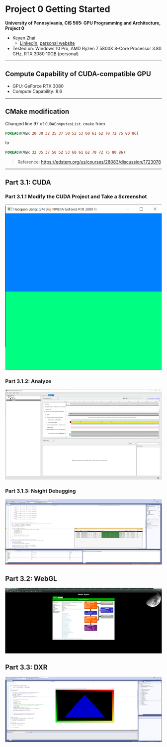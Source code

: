 Project 0 Getting Started
====================

**University of Pennsylvania, CIS 565: GPU Programming and Architecture, Project 0**

* Keyan Zhai
  * [LinkedIn](https://www.linkedin.com/in/keyanzhai), [personal website](https://keyanzhai.cool/)
* Tested on: Windows 10 Pro, AMD Ryzen 7 5800X 8-Core Processor 3.80 GHz, RTX 3080 10GB (personal)

<!-- ### README

Include screenshots, analysis, etc. (Remember, this is public, so don't put
anything here that you don't want to share with the world.) -->

---

## Compute Capability of CUDA-compatible GPU

* GPU: GeForce RTX 3080	
* Compute Capability: 8.6

---

## CMake modification

Changed line 97 of `CUDAComputesList.cmake` from

```cmake
FOREACH(VER 20 30 32 35 37 50 52 53 60 61 62 70 72 75 80 86)
```

to

```cmake
FOREACH(VER 32 35 37 50 52 53 60 61 62 70 72 75 80 86)
```

> Reference: <https://edstem.org/us/courses/28083/discussion/1723078>

---

## Part 3.1: CUDA

### Part 3.1.1 Modify the CUDA Project and Take a Screenshot

![](images/3-1-1.png)

### Part 3.1.2: Analyze

![](images/3-1-2.png)

### Part 3.1.3: Nsight Debugging

![](images/3-1-3.png)

## Part 3.2: WebGL

![](images/3-2.png)

## Part 3.3: DXR

![](images/3-3.png)
